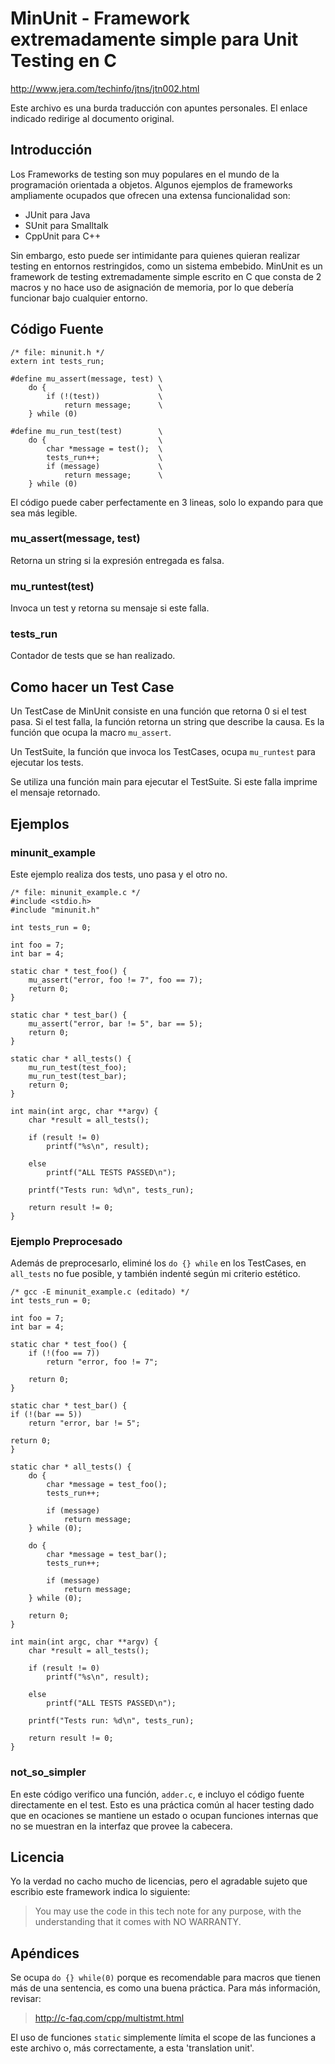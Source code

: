 # MinUnit - Framework extremadamente simple para Unit Testing en C
http://www.jera.com/techinfo/jtns/jtn002.html

Este archivo es una burda traducción con apuntes personales. El enlace indicado redirige al documento original.

## Introducción
Los Frameworks de testing son muy populares en el mundo de la programación orientada a objetos.
Algunos ejemplos de frameworks ampliamente ocupados que ofrecen una extensa funcionalidad son:

- JUnit para Java
- SUnit para Smalltalk
- CppUnit para C++

Sin embargo, esto puede ser intimidante para quienes quieran realizar testing en entornos restringidos, como un sistema embebido.
MinUnit es un framework de testing extremadamente simple escrito en C que consta de 2 macros y no hace uso de asignación de memoria, por lo que debería funcionar bajo cualquier entorno.

## Código Fuente
    /* file: minunit.h */
    extern int tests_run;

    #define mu_assert(message, test) \
        do {                         \
            if (!(test))             \
                return message;      \
        } while (0)

    #define mu_run_test(test)        \
        do {                         \
            char *message = test();  \
            tests_run++;             \
            if (message)             \
                return message;      \
        } while (0)

El código puede caber perfectamente en 3 lineas, solo lo expando para que sea más legible.

### mu_assert(message, test)
Retorna un string si la expresión entregada es falsa.

### mu_runtest(test)
Invoca un test y retorna su mensaje si este falla.

### tests_run
Contador de tests que se han realizado.

## Como hacer un Test Case
Un TestCase de MinUnit consiste en una función que retorna 0 si el test pasa.
Si el test falla, la función retorna un string que describe la causa.
Es la función que ocupa la macro `mu_assert`.

Un TestSuite, la función que invoca los TestCases, ocupa `mu_runtest` para ejecutar los tests.

Se utiliza una función main para ejecutar el TestSuite. Si este falla imprime el mensaje retornado.

## Ejemplos
### minunit_example
Este ejemplo realiza dos tests, uno pasa y el otro no.

    /* file: minunit_example.c */
    #include <stdio.h>
    #include "minunit.h"
 
    int tests_run = 0;
 
    int foo = 7;
    int bar = 4;
 
    static char * test_foo() {
        mu_assert("error, foo != 7", foo == 7);
        return 0;
    }
 
    static char * test_bar() {
        mu_assert("error, bar != 5", bar == 5);
        return 0;
    }
 
    static char * all_tests() {
        mu_run_test(test_foo);
        mu_run_test(test_bar);
        return 0;
    }
 
    int main(int argc, char **argv) {
        char *result = all_tests();

        if (result != 0)
            printf("%s\n", result);

        else
            printf("ALL TESTS PASSED\n");

        printf("Tests run: %d\n", tests_run);
 
        return result != 0;
    }

### Ejemplo Preprocesado
Además de preprocesarlo, eliminé los `do {} while` en los TestCases, en `all_tests` no fue posible, y también indenté según mi criterio estético.

    /* gcc -E minunit_example.c (editado) */
    int tests_run = 0;

    int foo = 7;
    int bar = 4;

    static char * test_foo() {
        if (!(foo == 7)) 
            return "error, foo != 7"; 

        return 0;
    }

    static char * test_bar() {
    if (!(bar == 5)) 
        return "error, bar != 5"; 

    return 0;
    }

    static char * all_tests() {
        do { 
            char *message = test_foo();
            tests_run++; 
            
            if (message) 
                return message; 
        } while (0);
        
        do { 
            char *message = test_bar(); 
            tests_run++; 
            
            if (message) 
                return message; 
        } while (0);
    
        return 0;
    }

    int main(int argc, char **argv) {
        char *result = all_tests();

        if (result != 0)
            printf("%s\n", result);

        else 
            printf("ALL TESTS PASSED\n");

        printf("Tests run: %d\n", tests_run);

        return result != 0;
    }

### not_so_simpler
En este código verifico una función, `adder.c`, e incluyo el código fuente directamente en el test.
Esto es una práctica común al hacer testing dado que en ocaciones se mantiene un estado o ocupan funciones internas que no se muestran en la interfaz que provee la cabecera.

## Licencia
Yo la verdad no cacho mucho de licencias, pero el agradable sujeto que escribio este framework indica lo siguiente:

> You may use the code in this tech note for any purpose, with the understanding that it comes with NO WARRANTY.

## Apéndices
Se ocupa `do {} while(0)` porque es recomendable para macros que tienen más de una sentencia, es como una buena práctica.
Para más información, revisar: 

> http://c-faq.com/cpp/multistmt.html

El uso de funciones `static` simplemente límita el scope de las funciones a este archivo o, más correctamente, a esta 'translation unit'.
